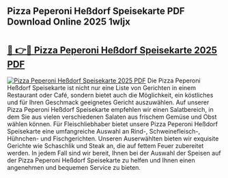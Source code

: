 ## Pizza Peperoni Heßdorf Speisekarte PDF Download Online 2025 1wIjx

# <h2><a href="http://gcdyew1.nevu.top/?p=Pizza+Peperoni+He%c3%9fdorf+Speisekarte">🔗 👉🔴 Pizza Peperoni Heßdorf Speisekarte 2025 PDF</a></h2>

[![Pizza Peperoni Heßdorf Speisekarte 2025 PDF](https://i.imgur.com/dBaPXMq.png)](http://gcdyew1.nevu.top/?p=Pizza+Peperoni+He%c3%9fdorf+Speisekarte)
Die Pizza Peperoni Heßdorf Speisekarte ist nicht nur eine Liste von Gerichten in einem Restaurant oder Café, sondern bietet auch die Möglichkeit, ein köstliches und für Ihren Geschmack geeignetes Gericht auszuwählen. Auf unserer Pizza Peperoni Heßdorf Speisekarte empfehlen wir einen Salatbereich, in dem Sie aus vielen verschiedenen Salaten aus frischem Gemüse und Obst wählen können. Für Fleischliebhaber bietet unsere Pizza Peperoni Heßdorf Speisekarte eine umfangreiche Auswahl an Rind-, Schweinefleisch-, Hühnchen- und Fischgerichten. Unseren Auserwählten bieten wir exquisite Gerichte wie Schaschlik und Steak an, die auf fettem Feuer zubereitet werden. In jedem Fall sind wir bereit, Ihnen bei der Auswahl der Speisen auf der Pizza Peperoni Heßdorf Speisekarte zu helfen und Ihnen einen angenehmen und bequemen Service zu bieten.

